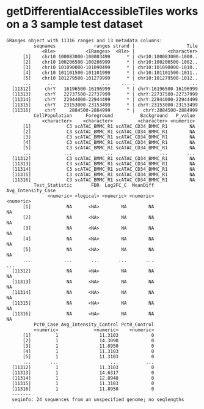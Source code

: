 # getDifferentialAccessibleTiles works on a 3 sample test dataset

    GRanges object with 11316 ranges and 13 metadata columns:
              seqnames              ranges strand |                   Tile
                 <Rle>           <IRanges>  <Rle> |            <character>
          [1]    chr10 100083000-100083499      * | chr10:100083000-1000..
          [2]    chr10 100206500-100206999      * | chr10:100206500-1002..
          [3]    chr10 101090000-101090499      * | chr10:101090000-1010..
          [4]    chr10 101101500-101101999      * | chr10:101101500-1011..
          [5]    chr10 101279500-101279999      * | chr10:101279500-1012..
          ...      ...                 ...    ... .                    ...
      [11312]     chrY   16196500-16196999      * | chrY:16196500-16196999
      [11313]     chrY   22737500-22737999      * | chrY:22737500-22737999
      [11314]     chrY   22944000-22944499      * | chrY:22944000-22944499
      [11315]     chrY   23153000-23153499      * | chrY:23153000-23153499
      [11316]     chrY     2884500-2884999      * |   chrY:2884500-2884999
              CellPopulation     Foreground          Background   P_value
                 <character>    <character>         <character> <numeric>
          [1]             C3 scATAC_BMMC_R1 scATAC_CD34_BMMC_R1        NA
          [2]             C3 scATAC_BMMC_R1 scATAC_CD34_BMMC_R1        NA
          [3]             C3 scATAC_BMMC_R1 scATAC_CD34_BMMC_R1        NA
          [4]             C3 scATAC_BMMC_R1 scATAC_CD34_BMMC_R1        NA
          [5]             C3 scATAC_BMMC_R1 scATAC_CD34_BMMC_R1        NA
          ...            ...            ...                 ...       ...
      [11312]             C3 scATAC_BMMC_R1 scATAC_CD34_BMMC_R1        NA
      [11313]             C3 scATAC_BMMC_R1 scATAC_CD34_BMMC_R1        NA
      [11314]             C3 scATAC_BMMC_R1 scATAC_CD34_BMMC_R1        NA
      [11315]             C3 scATAC_BMMC_R1 scATAC_CD34_BMMC_R1        NA
      [11316]             C3 scATAC_BMMC_R1 scATAC_CD34_BMMC_R1        NA
              Test_Statistic       FDR  Log2FC_C  MeanDiff Avg_Intensity_Case
                   <numeric> <logical> <numeric> <numeric>          <numeric>
          [1]             NA      <NA>        NA        NA                 NA
          [2]             NA      <NA>        NA        NA                 NA
          [3]             NA      <NA>        NA        NA                 NA
          [4]             NA      <NA>        NA        NA                 NA
          [5]             NA      <NA>        NA        NA                 NA
          ...            ...       ...       ...       ...                ...
      [11312]             NA      <NA>        NA        NA                 NA
      [11313]             NA      <NA>        NA        NA                 NA
      [11314]             NA      <NA>        NA        NA                 NA
      [11315]             NA      <NA>        NA        NA                 NA
      [11316]             NA      <NA>        NA        NA                 NA
              Pct0_Case Avg_Intensity_Control Pct0_Control
              <numeric>             <numeric>    <numeric>
          [1]         1               11.3103            0
          [2]         1               14.3098            0
          [3]         1               11.8950            0
          [4]         1               11.3103            0
          [5]         1               11.3103            0
          ...       ...                   ...          ...
      [11312]         1               11.3103            0
      [11313]         1               14.6317            0
      [11314]         1               12.8948            0
      [11315]         1               11.3103            0
      [11316]         1               11.8950            0
      -------
      seqinfo: 24 sequences from an unspecified genome; no seqlengths

